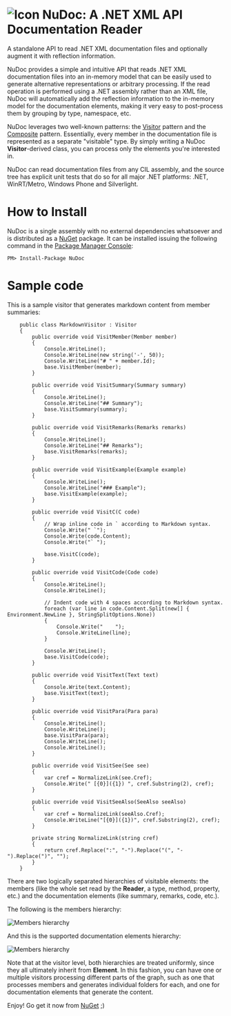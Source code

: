 ![Icon](https://raw.github.com/clariuslabs/NuDoc/master/doc/Icon-32.png) NuDoc: A .NET XML API Documentation Reader
===

A standalone API to read .NET XML documentation files and optionally augment it with reflection information.

NuDoc provides a simple and intuitive API that reads .NET XML documentation files into an in-memory model that can be easily used to generate alternative representations or arbitrary processing. If the read operation is performed using a .NET assembly rather than an XML file, NuDoc will automatically add the reflection information to the in-memory model for the documentation elements, making it very easy to post-process them by grouping by type, namespace, etc.

NuDoc leverages two well-known patterns: the [Visitor](http://en.wikipedia.org/wiki/Visitor_pattern) pattern and the [Composite](http://en.wikipedia.org/wiki/Composite_pattern) pattern. Essentially, every member in the documentation file is represented as a separate "visitable" type. By simply writing a NuDoc **Visitor**-derived class, you can process only the elements you're interested in.

NuDoc can read documentation files from any CIL assembly, and the source tree has explicit unit tests that do so for all major .NET platforms: .NET, WinRT/Metro, Windows Phone and Silverlight.

# How to Install
NuDoc is a single assembly with no external dependencies whatsoever and is distributed as a [NuGet](https://nuget.org/packages/nudoc) package. It can be installed issuing the following command in the [Package Manager Console](http://docs.nuget.org/docs/start-here/using-the-package-manager-console):

	PM> Install-Package NuDoc


# Sample code
This is a sample visitor that generates markdown content from member summaries:

        public class MarkdownVisitor : Visitor
        {
            public override void VisitMember(Member member)
            {
                Console.WriteLine();
                Console.WriteLine(new string('-', 50));
                Console.WriteLine("# " + member.Id);
                base.VisitMember(member);
            }

            public override void VisitSummary(Summary summary)
            {
                Console.WriteLine();
                Console.WriteLine("## Summary");
                base.VisitSummary(summary);
            }

            public override void VisitRemarks(Remarks remarks)
            {
                Console.WriteLine();
                Console.WriteLine("## Remarks");
                base.VisitRemarks(remarks);
            }

            public override void VisitExample(Example example)
            {
                Console.WriteLine();
                Console.WriteLine("### Example");
                base.VisitExample(example);
            }

            public override void VisitC(C code)
            {
                // Wrap inline code in ` according to Markdown syntax.
                Console.Write(" `");
                Console.Write(code.Content);
                Console.Write("` ");

                base.VisitC(code);
            }

            public override void VisitCode(Code code)
            {
                Console.WriteLine();
                Console.WriteLine();
                
                // Indent code with 4 spaces according to Markdown syntax.
                foreach (var line in code.Content.Split(new[] { Environment.NewLine }, StringSplitOptions.None))
                {
                    Console.Write("    ");
                    Console.WriteLine(line);
                }

                Console.WriteLine();
                base.VisitCode(code);
            }

            public override void VisitText(Text text)
            {
                Console.Write(text.Content);
                base.VisitText(text);
            }

            public override void VisitPara(Para para)
            {
                Console.WriteLine();
                Console.WriteLine();
                base.VisitPara(para);
                Console.WriteLine();
                Console.WriteLine();
            }

            public override void VisitSee(See see)
            {
                var cref = NormalizeLink(see.Cref);
                Console.Write(" [{0}]({1}) ", cref.Substring(2), cref);
            }

            public override void VisitSeeAlso(SeeAlso seeAlso)
            {
                var cref = NormalizeLink(seeAlso.Cref);
                Console.WriteLine("[{0}]({1})", cref.Substring(2), cref);
            }

            private string NormalizeLink(string cref)
            {
                return cref.Replace(":", "-").Replace("(", "-").Replace(")", "");
            }
        }


There are two logically separated hierarchies of visitable elements: the members (like the whole set read by the **Reader**, a type, method, property, etc.) and the documentation elements (like summary, remarks, code, etc.).

The following is the members hierarchy:

![Members hierarchy](https://raw.github.com/clariuslabs/NuDoc/master/doc/NuDoc.Members.png)

And this is the supported documentation elements hierarchy:

![Members hierarchy](https://raw.github.com/clariuslabs/NuDoc/master/doc/NuDoc.Content.png)

Note that at the visitor level, both hierarchies are treated uniformly, since they all ultimately inherit from **Element**. In this fashion, you can have one or multiple visitors processing different parts of the graph, such as one that processes members and generates individual folders for each, and one for documentation elements that generate the content.


Enjoy! Go get it now from [NuGet](https://nuget.org/packages/nudoc) ;)